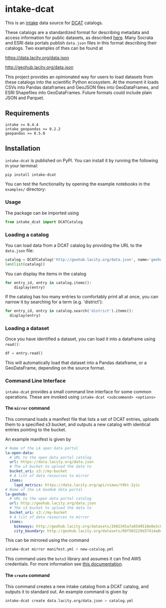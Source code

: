 # intake-dcat

This is an [intake](https://intake.readthedocs.io/en/latest)
data source for [DCAT](https://www.w3.org/TR/vocab-dcat) catalogs.

These catalogs are a standardized format for describing metadata and access information
for public datasets, as described [here](https://project-open-data.cio.gov/v1.1/schema).
Many Socrata and ESRI data portals publish `data.json` files in this format describing their catalogs.
Two examples of thes can be found at

https://data.lacity.org/data.json

http://geohub.lacity.org/data.json

This project provides an opinionated way for users to load datasets from these catalogs into the scientific Python ecosystem.
At the moment it loads CSVs into Pandas dataframes and GeoJSON files into GeoDataFrames, and ESRI Shapefiles into GeoDataFrames.
Future formats could include plain JSON and Parquet.

## Requirements
```
intake >= 0.4.4
intake_geopandas >= 0.2.2
geopandas >= 0.5.0
```
## Installation

`intake-dcat` is published on PyPI.
You can install it by running the following in your terminal:
```bash
pip install intake-dcat
```

You can test the functionality by opening the example notebooks in the `examples/` directory:

### Usage

The package can be imported using
```python
from intake_dcat import DCATCatalog
```

### Loading a catalog

You can load data from a DCAT catalog by providing the URL to the `data.json` file:
```python
catalog = DCATCatalog('http://geohub.lacity.org/data.json', name='geohub')
len(list(catalog))
```

You can display the items in the catalog
```python
for entry_id, entry in catalog.items():
    display(entry)
```

If the catalog has too many entries to comfortably print all at once,
you can narrow it by searching for a term (e.g. 'district'):
```python
for entry_id, entry in catalog.search('district').items():
  display(entry)
```

### Loading a dataset
Once you have identified a dataset, you can load it into a dataframe using `read()`:

```python
df = entry.read()
```

This will automatically load that dataset into a Pandas dataframe, or a GeoDataFrame, depending on the source format.

### Command Line Interface

`intake-dcat` provides a small command line interface for some common operations.
These are invoked using `intake-dcat <subcommand> <options>`

#### The `mirror` command

This command loads a manifest file that lists a set of DCAT entries,
uploads them to a specified s3 bucket, and outputs a new catalog with identical entries
pointing to the bucket.

An example manifest is given by
```yml
# Name of the LA open data portal
la-open-data:
  # URL to the open data portal catalog
  url: https://data.lacity.org/data.json
  # The s3 bucket to upload the data to
  bucket_uri: s3://my-bucket
  # A list of data resources to mirror
  items:
    lapd_metrics: https://data.lacity.org/api/views/t6kt-2yic
# Name of the LA GeoHub data portal
la-geohub:
  # URL to the open data portal catalog
  url: http://geohub.lacity.org/data.json
  # The s3 bucket to upload the data to
  bucket_uri: s3://my-bucket
  # A list of data resources to mirror
  items:
    bikeways: http://geohub.lacity.org/datasets/2602345a7a8549518e8e3c873368c1d9_0 
    city_boundary: http://geohub.lacity.org/datasets/09f503229d37414a8e67a7b6ceb9ec43_7
```

This can be mirrored using the command

```bash
intake-dcat mirror manifest.yml > new-catalog.yml
```

This command uses the `boto3` library and assumes it can find AWS credentials.
For more information see [this documentation](https://boto3.amazonaws.com/v1/documentation/api/latest/index.html).

#### The `create` command

This command creates a new intake catalog from a DCAT catalog, and outputs it to standard out.
An example command is given by

```bash
intake-dcat create data.lacity.org/data.json > catalog.yml
```
